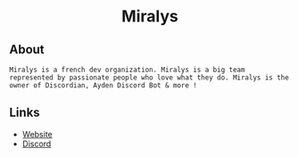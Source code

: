 <div align="center">

<h1>Miralys</h1>
  
</div>

## About

```Miralys is a french dev organization. Miralys is a big team represented by passionate people who love what they do. Miralys is the owner of Discordian, Ayden Discord Bot & more !```

## Links

- [Website](https://miralys.xyz/)
- [Discord](https://discord.gg/ZvPfX4XuKJ)
